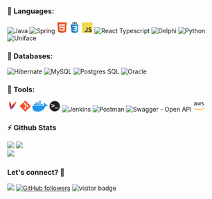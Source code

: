 ### 🚀 Languages:</summary>
<p align="left">
<img height="25" src="https://www.vectorlogo.zone/logos/java/java-icon.svg" alt="Java" title="Java" /></code>
<img width="25" height="25" src="https://www.vectorlogo.zone/logos/springio/springio-icon.svg" alt="Spring" title="Spring" /></code>
<img width="25" height="25" src="https://raw.githubusercontent.com/devicons/devicon/master/icons/html5/html5-original.svg" alt="HTML" title="HTML" />
<img width="25" height="25" src="https://raw.githubusercontent.com/devicons/devicon/master/icons/css3/css3-original-wordmark.svg" alt="CSS" title="CSS" />
<img width="25" height="25" src="https://raw.githubusercontent.com/devicons/devicon/master/icons/javascript/javascript-original.svg" alt="JavaScript" title="JavaScript" />
<img width="25" height="25" src="https://www.vectorlogo.zone/logos/reactjs/reactjs-icon.svg" alt="React Typescript" title="ReactJS" />
<img width="25" height="25" src="https://d2ohlsp9gwqc7h.cloudfront.net/images/logos/logo-page/delphi-logo-1024.png" alt="Delphi" title="Delphi" />
<img width="25" height="25" src="https://upload.wikimedia.org/wikipedia/commons/thumb/c/c3/Python-logo-notext.svg/1024px-Python-logo-notext.svg.png" alt="Python" title="Python" />
<img width="25" height="25" src="https://media-exp1.licdn.com/dms/image/C4E0BAQFws13ZULBWvw/company-logo_200_200/0/1593265734516?e=2159024400&v=beta&t=H-bLeeqgk21gOY5aAxvPZ5ShtOz1e5z9IT1sz2yjdSg" alt="Uniface" title="Uniface" />
</p>

### 🚀 Databases:</summary>
<p align="left">
<img width="25" height="25" src="https://www.vectorlogo.zone/logos/hibernate/hibernate-icon.svg" alt="Hibernate" title="Hibernate" /></code>
<img width="25" height="25" src="https://www.vectorlogo.zone/logos/mysql/mysql-icon.svg" alt="MySQL" title="MySQL" /></code>
<img width="25" height="25" src="https://www.vectorlogo.zone/logos/postgresql/postgresql-icon.svg" alt="Postgres SQL" title="Postgres SQL" /></code>
<img width="25" height="25" src="https://www.vectorlogo.zone/logos/oracle/oracle-icon.svg" alt="Oracle" title="Oracle PL/SQL"/></code>
</p>

### 🚀 Tools:</summary>
<p align="left">
<img width="25" height="25" src="https://raw.githubusercontent.com/vscode-icons/vscode-icons/master/icons/file_type_maven.svg" alt="Apache Maven" title="Maven" /></code>
<img height="25" src="https://raw.githubusercontent.com/devicons/devicon/master/icons/git/git-original.svg" alt="GIT" title="Git" />
<img height="25" src="https://raw.githubusercontent.com/leo95h/leo95h/main/svg_logos/docker_logo.svg" alt="Docker" title="Docker" />
<img height="25" src="https://raw.githubusercontent.com/github/explore/80688e429a7d4ef2fca1e82350fe8e3517d3494d/topics/terminal/terminal.png" alt="Terminal" title="Terminal" />
<img width="25" height="25" src="https://www.vectorlogo.zone/logos/jenkins/jenkins-icon.svg" alt="Jenkins" title="Jenkins" /></code>
<img width="25" height="25" src="https://www.vectorlogo.zone/logos/getpostman/getpostman-icon.svg" alt="Postman" title="Postman" /></code>
<img width="25" height="25" src="https://upload.wikimedia.org/wikipedia/commons/a/ab/Swagger-logo.png" alt="Swagger - Open API" title="Swagger" /></code>
<img width="25" height="25" src="https://github.com/leo95h/leo95h/blob/main/svg_logos/amazon_aws-icon.png" alt="Amazon AWS" title="Amazon AWS" /></code>
</p>

### ⚡ Github Stats</b></summary>
<div align="left">
<img height="180em" src="https://github-readme-stats.vercel.app/api/top-langs/?username=leo95h&show_icons=true&hide_border=true&layout=compact&langs_count=8&theme=default"/>	
<img height="180em" src="https://github-readme-stats.vercel.app/api?username=leo95h&show_icons=true&hide_border=true&count_private=true&include_all_commits=true&theme=default" />
</div>
<img height="180em" src="https://github-readme-streak-stats.herokuapp.com/?user=leo95h&show_icons=true&hide_border=true&count_private=true&include_all_commits=true&theme=default" />
</div>

### Let's connect? 🤝

<p align="left">

<a href="https://linkedin.com/in/leonardo-paschoarelli/"><img src="https://img.shields.io/badge/-LinkedIn-0077B5?style=flat&logo=Linkedin&logoColor=white"/></a>
[![GitHub followers](https://img.shields.io/github/followers/leo95h.svg?style=social&label=Follow)](https://github.com/leo95h?tab=followers)
<a>![visitor badge](https://visitor-badge.glitch.me/badge?page_id=leo95h.visitor-badge)</a>

</p>

